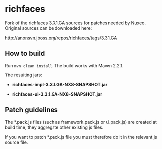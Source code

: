 richfaces
=========

Fork of the richfaces 3.3.1.GA sources for patches needed by Nuxeo. Original sources can be downloaded here:

http://anonsvn.jboss.org/repos/richfaces/tags/3.3.1.GA

## How to build

Run `mvn clean install`. The build works with Maven 2.2.1.

The resulting jars:

-  **richfaces-impl-3.3.1.GA-NX8-SNAPSHOT.jar**

-  **richfaces-ui-3.3.1.GA-NX8-SNAPSHOT.jar**
  

## Patch guidelines

The *.pack.js files (such as framework.pack.js or ui.pack.js) are created at build time, they aggregate other existing js files.

If you want to patch *.pack.js file you must therefore do it in the relevant js source file.

